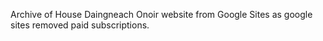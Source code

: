 Archive of House Daingneach Onoir website from Google Sites as google sites removed paid subscriptions.
